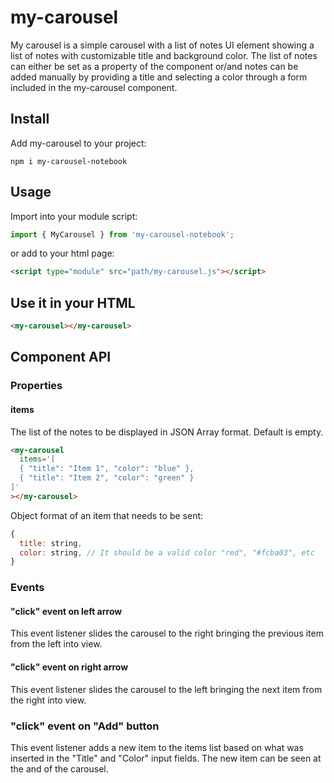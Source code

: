 # my-carousel

My carousel is a simple carousel with a list of notes UI element showing a list of notes with customizable title and background color. The list of notes can either be set as a property of the component or/and notes can be added manually by providing a title and selecting a color through a form included in the my-carousel component.

## Install

Add my-carousel to your project:

```
npm i my-carousel-notebook
```

## Usage

Import into your module script:

```javascript
import { MyCarousel } from 'my-carousel-notebook';
```

or add to your html page:

```html
<script type="module" src="path/my-carousel.js"></script>
```

## Use it in your HTML

```html
<my-carousel></my-carousel>
```

## Component API

### Properties

#### items

The list of the notes to be displayed in JSON Array format. Default is empty.

```html
<my-carousel
  items='[
  { "title": "Item 1", "color": "blue" },
  { "title": "Item 2", "color": "green" }
]'
></my-carousel>
```

Object format of an item that needs to be sent:

```javascript
{
  title: string,
  color: string, // It should be a valid color "red", "#fcba03", etc
}
```

### Events

#### "click" event on left arrow

This event listener slides the carousel to the right bringing the previous item from the left into view.

#### "click" event on right arrow

This event listener slides the carousel to the left bringing the next item from the right into view.

### "click" event on "Add" button

This event listener adds a new item to the items list based on what was inserted in the "Title" and "Color" input fields. The new item can be seen at the and of the carousel.
